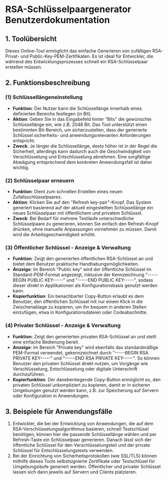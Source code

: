 # RSA-Schlüsselpaargenerator Benutzerdokumentation

## 1. Toolübersicht

Dieses Online-Tool ermöglicht das einfache Generieren von zufälligen RSA-Privat- und Public-Key-PEM-Zertifikaten. Es ist ideal für Entwickler, die während des Entwicklungsprozesses schnell ein RSA-Schlüsselpaar erstellen müssen.

## 2. Funktionsbeschreibung

### (1) **Schlüssellängeneinstellung**

* **Funktion**: Der Nutzer kann die Schlüssellänge innerhalb eines definierten Bereichs festlegen (in Bit).
* **Aktion**: Geben Sie in das Eingabefeld hinter "Bits" die gewünschte Schlüssellänge ein, wie z.B. 2048 Bit. Das Tool unterstützt einen bestimmten Bit-Bereich, um sicherzustellen, dass der generierte Schlüssel sicherheits- und anwendungsrelevanten Anforderungen entspricht.
* **Zweck**: Je länger die Schlüssellänge, desto höher ist in der Regel die Sicherheit, allerdings kann dadurch auch die Geschwindigkeit von Verschlüsselung und Entschlüsselung abnehmen. Eine sorgfältige Abwägung entsprechend dem konkreten Anwendungsfall ist daher wichtig.

### (2) **Schlüsselpaar erneuern**

* **Funktion**: Dient zum schnellen Erstellen eines neuen Zufallsschlüsselpaares.
* **Aktion**: Klicken Sie auf den "Refresh key-pair"-Knopf. Das System generiert basierend auf der aktuell eingestellten Schlüssellänge ein neues Schlüsselpaar mit öffentlichem und privatem Schlüssel.
* **Zweck**: Bei Bedarf für mehrere Testläufe unterschiedliche Schlüsselpaare zu generieren, können Sie einfach den Refresh-Knopf drücken, ohne manuelle Anpassungen vornehmen zu müssen. Damit wird die Arbeitsgeschwindigkeit erhöht.

### (3) **Öffentlicher Schlüssel - Anzeige & Verwaltung**

* **Funktion**: Zeigt den generierten öffentlichen RSA-Schlüssel an und bietet dem Benutzer praktische Handhabungsmöglichkeiten.
* **Anzeige**: Im Bereich "Public key" wird der öffentliche Schlüssel im Standard-PEM-Format angezeigt, inklusive der Kennzeichnung "-----BEGIN PUBLIC KEY-----" und "-----END PUBLIC KEY-----", sodass dieser direkt in Applikationen als Konfigurationsbasis genutzt werden kann.
* **Kopierfunktion**: Ein benachbarter Copy-Button erlaubt es dem Benutzer, den öffentlichen Schlüssel mit nur einem Klick in die Zwischenablage zu kopieren, um ihn bequem in anderen Stellen einzufügen, etwa in Konfigurationsdateien oder Codeabschnitte.

### (4) **Privater Schlüssel - Anzeige & Verwaltung**

* **Funktion**: Zeigt den generierten privaten RSA-Schlüssel an und stellt eine einfache Bedienung bereit.
* **Anzeige**: Im Bereich "Private key" wird ebenfalls das standardmäßige PEM-Format verwendet, gekennzeichnet durch "-----BEGIN RSA PRIVATE KEY-----" und "-----END RSA PRIVATE KEY-----". So können Benutzer den privaten Schlüssel direkt nutzen, um Vorgänge wie Verschlüsselung, Entschlüsselung oder digitale Unterschrift durchzuführen.
* **Kopierfunktion**: Der danebenliegende Copy-Button ermöglicht es, den privaten Schlüssel unkompliziert zu kopieren, damit er in sicheren Umgebungen genutzt werden kann, z.B. zur Speicherung auf Servern oder Konfiguration in Anwendungen.

## 3. Beispiele für Anwendungsfälle

1. Entwickler, die bei der Entwicklung von Anwendungen, die auf dem RSA-Verschlüsselungsalgorithmus basieren, schnell Testschlüsel benötigen, können hier die passende Schlüssellänge wählen und per Refresh-Taste ein Schlüsselpaar generieren. Danach lässt sich der öffentliche Schlüssel für den Verschlüsselungsteil und der private Schlüssel für Entschlüsselungstests verwenden.
2. Bei der Einrichtung von Sicherheitsprotokollen (wie SSL/TLS) können mithilfe dieses Tools selbstsignierte Zertifikate oder Testschlüsel für Umgebungsläufe generiert werden. Öffentlicher und privater Schlüssel lassen sich dann jeweils auf Servern und Clients platzieren.